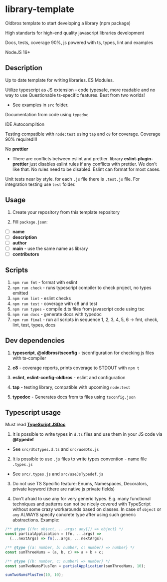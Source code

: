 # library-template

Oldbros template to start developing a library (npm package)

High standarts for high-end quality javascript libraries development

Docs, tests, coverage 90%, js powered with ts, types, lint and examples

NodeJS 16+

## Description

Up to date template for writing libraries. ES Modules.

Utilize typescript as JS extension - code typesafe, more readable and no way to use Questionable ts-specific features. Best from two worlds!
  - See examples in `src` folder.

Documentation from code using `typedoc`

IDE Autocomplition

Testing compatible with `node:test` using `tap` and `c8` for coverage. Coverage 90% required!!!

No **prettier**
  - There are conflicts between eslint and prettier. library **eslint-plugin-prettier** just disables eslint rules if any conflicts with prettier. We don't like that. No rules need to be disabled. Eslint can format for most cases.

Unit tests near by style. for each `.js` file there is `.test.js` file.
For integration testing use `test` folder.

## Usage

1. Create your repository from this template repository

2. Fill `package.json`:
  - [ ] **name**
  - [ ] **description**
  - [ ] **author**
  - [ ] **main** - use the same name as library
  - [ ] **contributors**

## Scripts

1. `npm run fmt` - format with eslint
2. `npm run check` - runs typescript compiler to check project, no types emitted
3. `npm run lint` - eslint checks
4. `npm run test` - coverage with c8 and test
5. `npm run types` - compile d.ts files from javascript code using tsc
6. `npm run docs` - generate docs with typedoc
7. `npm run final` - run all scripts in sequence 1, 2, 3, 4, 5, 6 -> fmt, check, lint, test, types, docs

## Dev dependencies

1. **typescript**, **@oldbros/tsconfig** - tsconfiguration for checking js files with ts-compiler

2. **c8** - coverage reports, prints coverage to STDOUT with `npm t`

3. **eslint**, **eslint-config-oldbros** - eslint and configuration

4. **tap** - testing library, compatible with upcoming `node:test`

5. **typedoc** - Generates docs from ts files using `tsconfig.json`

## Typescript usage

Must read [**TypeScript JSDoc**](https://www.typescriptlang.org/docs/handbook/jsdoc-supported-types.html)

1. It is possible to write types in `d.ts` files and use them in your JS code via **@typedef**
  - See `src/dtsTypes.d.ts` and `src/useDts.js`

2. It is possible to use `.js` files to write types convention - name file `.types.js`
  - See `src/.types.js` and `src/useJsTypedef.js`

3. Do not use TS Specific feature: Enums, Namespaces, Decorators, private keyword (there are native js private fields)

4. Don't afraid to use any for very generic types. E.g. many functional techniques and patterns can not be nicely covered with TypeScript without some crazy workarounds based on classes. In case of `object` or `any` ALWAYS specify concrete type after using such generic abstractions.
Example:
```js
/** @type {(fn: object, ...args: any[]) => object} */
const partialApplication = (fn, ...args) =>
  (...nextArgs) => fn(...args, ...nextArgs);

/** @type {(a: number, b: number, c: number) => number} */
const sumThreeNums = (a, b, c) => a + b + c;

/** @type {(b: number, c: number) => number} */
const sumTwoNumsPlusTen = partialApplication(sumThreeNums, 10);

sumTwoNumsPlusTen(10, 10);

```
